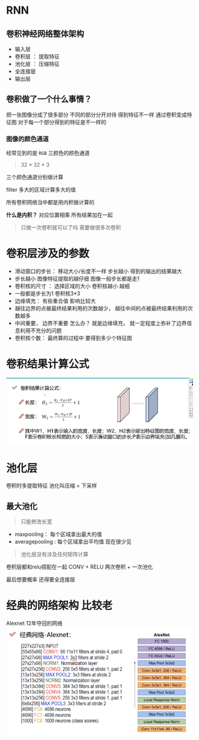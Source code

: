 # RNN


## 卷积神经网络整体架构
- 输入层  
- 卷积层 ： 提取特征
- 池化层 ： 压缩特征
- 全连接层 
- 输出层

## 卷积做了一个什么事情？
把一张图像分成了很多部分 不同的部分分开对待 得到特征不一样
通过卷积变成特征图 对于每一个部分得到的特征是不一样的


### 图像的颜色通道

经常见到的是 `RGB` 三颜色的颜色通道

> 32 * 32 * 3

三个颜色通道分别做计算

filter 多大的区域计算多大的值

所有卷积网络当中都是用内积做计算的

**什么是内积？**
对应位置相乘 所有结果加在一起

> 只做一次卷积就可以了吗 需要做很多次卷积

# 卷积层涉及的参数

- 滑动窗口的步长： 移动大小/长度不一样 步长越小 得到的输出的结果越大
 - 步长越小 图像特征提取的越仔细 图像一般步长都是走1
- 卷积核的尺寸 ： 选择区域的大小 卷积核越小 越细
 - 一般都是步长为1 卷积核3*3
- 边缘填充： 有些重合值 影响比较大
 - 越往边界的点被最终结果利用的次数越少， 越往中间的点被最终结果利用的次数越多 
 - 中间重要， 边界不重要 怎么办？ 就是边缘填充， 就一定程度上弥补了边界信息利用不充分的问题
- 卷积核个数： 最终算的过程中 要得到多少个特征图

# 卷积结果计算公式
![image](../images/Rnn.png)


# 池化层

卷积时多提取特征 池化叫压缩 = 下采样

## 最大池化

> 只能修改长宽

- maxpooling： 每个区域拿出最大的值
- averagepooling : 每个区域拿出平均值 现在很少见 

> 池化层没有涉及任何矩阵计算

卷积层都和relu搭配在一起
CONV + RELU 
两次卷积 + 一次池化

最后想要概率 还得要全连接层



# 经典的网络架构 比较老

Alexnet 12年夺冠的网络
![image](../images/alexnet.png)
